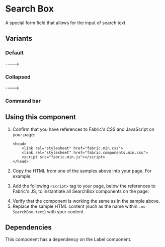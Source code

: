 # Search Box
A special form field that allows for the input of search text.

## Variants

### Default
<!----
{{> SearchBox props=SearchBoxExampleProps.default}}
---->
---->
<!---i
![SearchBox example](https://raw.githubusercontent.com/OfficeDev/office-ui-fabric-js/master/ghdocs/component_images/SearchBox-default.png)
i--->

### Collapsed
<!----
{{> SearchBox props=SearchBoxExampleProps.collapsed}}
---->
---->
<!---i
![SearchBox example](https://raw.githubusercontent.com/OfficeDev/office-ui-fabric-js/master/ghdocs/component_images/SearchBox-collapsed.png)
i--->


### Command bar
<!---
{{> SearchBox props=SearchBoxExampleProps.commandBar}}
--->
<!---i
![SearchBox example](https://raw.githubusercontent.com/OfficeDev/office-ui-fabric-js/master/ghdocs/component_images/SearchBox-collapsed.png)
i--->

## Using this component
1. Confirm that you have references to Fabric's CSS and JavaScript on your page:
    ```
    <head>
        <link rel="stylesheet" href="fabric.min.css">
        <link rel="stylesheet" href="fabric.components.min.css">
        <script src="fabric.min.js"></script>
    </head>
    ```
2. Copy the HTML from one of the samples above into your page. For example:
<!---
<pre>
    <code>
{{renderPartialPre "SearchBox" "SearchBoxExample" SearchBoxExampleProps.default false}}
    </code>
</pre>
--->
3. Add the following `<script>` tag to your page, below the references to Fabric's JS, to instantiate all SearchBox components on the page:
<!---
<pre>
    <code>
{{renderPartialPre "SearchBox" "SearchBoxExampleJS" "" false}}
    </code>
</pre>
--->
4. Verify that the component is working the same as in the sample above.
5. Replace the sample HTML content (such as the name within `.ms-SearchBox-text`) with your content.

## Dependencies
This component has a dependency on the Label component.

<!---
{{> SearchBoxExampleJS}}
--->
